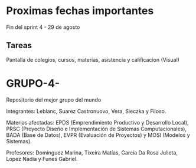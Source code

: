 # Proximas fechas importantes 

   Fin del sprint 4 - 29 de agosto
  
## Tareas
   Pantalla de colegios, cursos, materias, asistencia y calificacion (Visual)
   
     


# GRUPO-4-
Repositorio del mejor grupo del mundo

Integrantes: Leblanc, Suarez Castronuovo, Vera, Sieczka y Filoso.

Materias afectadas: EPDS (Emprendimiento Productivo y Desarrollo Local), PRSC (Proyecto Diseño e Implementación de Sistemas Computacionales), BADA (Base de Datos), EVPR (Evaluación de Proyectos) y MOSI (Modelos y Sistemas).

Profesores: Dominguez Marina, Tixeira Matías, Garcia Da Rosa Julieta, Lopez Nadia y Funes Gabriel.
